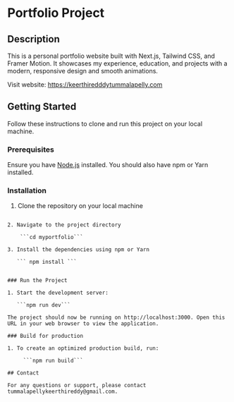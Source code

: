 # Portfolio Project

## Description

This is a personal portfolio website built with Next.js, Tailwind CSS, and Framer Motion. It showcases my experience, education, and projects with a modern, responsive design and smooth animations.

Visit website: https://keerthiredddytummalapelly.com

## Getting Started

Follow these instructions to clone and run this project on your local machine.

### Prerequisites

Ensure you have [Node.js](https://nodejs.org/) installed.
You should also have npm or Yarn installed.

### Installation 

1. Clone the repository on your local machine

    ```git clone https://github.com/keerthireddytummalapelly/portfolio.git
```
2. Navigate to the project directory
    
    ```cd myportfolio```

3. Install the dependencies using npm or Yarn
      
   ``` npm install ```


### Run the Project

1. Start the development server:
    
   ```npm run dev```

The project should now be running on http://localhost:3000. Open this URL in your web browser to view the application.

### Build for production

1. To create an optimized production build, run:

     ```npm run build```

## Contact

For any questions or support, please contact tummalapellykeerthireddy@gmail.com.